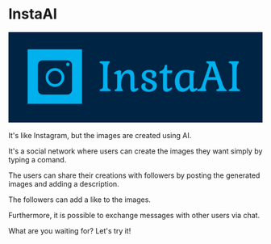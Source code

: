 # InstaAI

![logo](/assets/images/icon_instaAI.png)

It's like Instagram, but the images are created using AI.

It's a social network where users can create the images they want simply by typing a comand. 

The users can share their creations with followers by posting the generated images and adding a description.

The followers can add a like to the images. 

Furthermore, it is possible to exchange messages with other users via chat.

What are you waiting for? Let's try it!
